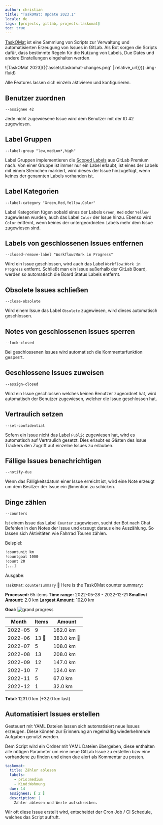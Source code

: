 ```yaml
---
author: christian
title: "TaskOMat: Update 2023.1"
locale: de
tags: [projects, gitlab, projects:taskomat]
toc: true
---
```


[TaskOMat][taskomat] ist eine Sammlung von Scripts zur Verwaltung und automatisierten Erzeugung von Issues
in GitLab. Als Bot sorgen die Scripts dafür, dass bestimmte Regeln für die Nutzung von
Labels, Due Dates und andere Einstellungen eingehalten werden.

[taskomat]: https://github.com/perryflynn/taskomat
[scoped]: https://docs.gitlab.com/ee/user/project/labels.html#scoped-labels

![TaskOMat 2023]({{'assets/taskomat-changes.png' | relative_url}}){:.img-fluid}

Alle Features lassen sich einzeln aktivieren und konfigurieren.

## Benutzer zuordnen

`--assignee 42`

Jede nicht zugewiesene Issue wird dem Benutzer mit der ID 42 zugewiesen.

## Label Gruppen

`--label-group "low,medium*,high"`

Label Gruppen implementieren die [Scoped Labels][scoped] aus GitLab Premium nach. Von einer
Gruppe ist immer nur ein Label erlaubt, ist eines der Labels mit einem Sternchen markiert,
wird dieses der Issue hinzugefügt, wenn keines der genannten Labels vorhanden ist.

## Label Kategorien

`--label-category "Green,Red,Yellow,Color"`

Label Kategorien fügen sobald eines der Labels `Green`, `Red` oder `Yellow` zugewiesen wurden,
auch das Label `Color` der Issue hinzu. Ebenso wird `Color` entfernt, wenn keines der
untergeordneten Labels mehr dem Issue zugewiesen sind.

## Labels von geschlossenen Issues entfernen

`--closed-remove-label "Workflow:Work in Progress"`

Wird ein Issue geschlossen, wird auch das Label `Workflow:Work in Progress` entfernt.
Schließt man ein Issue außerhalb der GitLab Board, werden so automatisch die Board Status
Labels entfernt.

## Obsolete Issues schließen

`--close-obsolete`

Wird einem Issue das Label `Obsolete` zugewiesen, wird dieses automatisch geschlossen.

## Notes von geschlossenen Issues sperren

`--lock-closed`

Bei geschlossenen Issues wird automatisch die Kommentarfunktion gesperrt.

## Geschlossene Issues zuweisen

`--assign-closed`

Wird ein Issue geschlossen welches keinen Benutzer zugeordnet hat, wird automatisch der Benutzer
zugewiesen, welcher die Issue geschlossen hat.

## Vertraulich setzen

`--set-confidential`

Sofern ein Issue nicht das Label `Public` zugewiesen hat, wird es automatisch auf
Vertraulich gesetzt. Dies erlaubt es Gästen des Issue Trackers den Zugriff auf einzelne Issues
zu erlauben.

## Fällige Issues benachrichtigen

`--notify-due`

Wenn das Fälligkeitsdatum einer Issue erreicht ist, wird eine Note erzeugt um dem Besitzer
der Issue ein @mention zu schicken.

## Dinge zählen

`--counters`

Ist einem Issue das Label `Counter` zugewiesen, sucht der Bot nach Chat Befehlen in den Notes
der Issue und erzeugt daraus eine Auszählung. So lassen sich Aktivitäten wie Fahrrad Touren
zählen.

Beispiel:

```txt
!countunit km
!countgoal 1000
!count 20
[...]
```

Ausgabe:

`TaskOMat:countersummary` :tea: Here is the TaskOMat counter summary:

**Processed:** 65 items
**Time range:** 2022-05-28 - 2022-12-21
**Smallest Amount:** 2.0 km
**Largest Amount:** 102.0 km

**Goal:**
![grand progress](https://progress-bar.dev/123/?scale=100&width=260&color=0072ef&suffix=%25%20%281231km%20of%201000km%29)

| Month | Items | Amount |
|---|---|---|
| 2022-05 | 9 | 162.0 km |
| 2022-06 | 13 :tada: | 383.0 km :tada: |
| 2022-07 | 5 | 108.0 km |
| 2022-08 | 13 | 208.0 km |
| 2022-09 | 12 | 147.0 km |
| 2022-10 | 7 | 124.0 km |
| 2022-11 | 5 | 67.0 km |
| 2022-12 | 1 | 32.0 km |

**Total:** 1231.0 km (+32.0 km last)

## Automatisiert Issues erstellen

Gesteuert mit YAML Dateien lassen sich automatisiert neue Issues erzeugen.
Diese können zur Erinnerung an regelmäßig wiederkehrende Aufgaben genutzt werden.

Dem Script wird ein Ordner mit YAML Dateien übergeben, diese enthalten alle nötigen Parameter
um eine neue GitLab Issue zu erstellen bzw eine vorhandene zu finden und einen due alert als
Kommentar zu posten.

```yml
taskomat:
  title: Zähler ablesen
  labels:
    - prio:medium
    - Kind:Wohnung
  due: 14
  assignees: [ 2 ]
  description: |
    Zähler ablesen und Werte aufschreiben.
```

Wir oft diese Issue erstellt wird, entscheidet der Cron Job / CI Schedule, welches das Script
aufruft.
